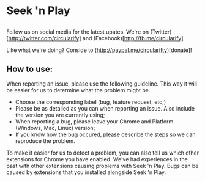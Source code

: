 # Seek 'n Play

## 

Follow us on social media for the latest upates. We're on (Twitter)[http://twitter.com/circularify] and (Facebook)[http://fb.me/circularify].

Like what we're doing? Conside to (http://paypal.me/circularifty)[donate]!

## How to use:

When reporting an issue, please use the following guideline. This way it will be easier for us to determine what the problem might be.
- Choose the corresponding label (bug, feature request, etc;)
- Please be as detailed as you can when reporting an issue. Also include the version you are currently using;
- When reporting a bug, please leave your Chrome and Platform (Windows, Mac, Linux) version;
- If you know how the bug occured, please describe the steps so we can reproduce the problem.

To make it easier for us to detect a problem, you can also tell us which other extensions for Chrome you have enabled. We've had experiences in the past with other extensions causing problems with Seek 'n Play. Bugs can be caused by extensions that you installed alongside Seek 'n Play.
